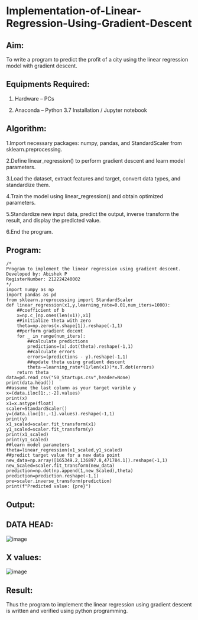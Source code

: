 # Implementation-of-Linear-Regression-Using-Gradient-Descent

## Aim:

To write a program to predict the profit of a city using the linear regression model with gradient descent.

## Equipments Required:

1. Hardware – PCs

2. Anaconda – Python 3.7 Installation / Jupyter notebook

## Algorithm:

1.Import necessary packages: numpy, pandas, and StandardScaler from sklearn.preprocessing.

2.Define linear_regression() to perform gradient descent and learn model parameters.

3.Load the dataset, extract features and target, convert data types, and standardize them.

4.Train the model using linear_regression() and obtain optimized parameters.

5.Standardize new input data, predict the output, inverse transform the result, and display the predicted value.

6.End the program.

## Program:
```
/*
Program to implement the linear regression using gradient descent.
Developed by: Abishek P
RegisterNumber: 212224240002
*/
import numpy as np
import pandas as pd
from sklearn.preprocessing import StandardScaler
def linear_regression(x1,y,learning_rate=0.01,num_iters=1000):
    ##coefficient of b
    x=np.c_[np.ones(len(x1)),x1]
    ##initialize theta with zero
    theta=np.zeros(x.shape[1]).reshape(-1,1)
    ##perform gradient decent
    for _ in range(num_iters):
        ##calculate predictions
        predictions=(x).dot(theta).reshape(-1,1)
        ##calculate errors
        errors=(predictions - y).reshape(-1,1)
        ##update theta using gradient descent
        theta-=learning_rate*(1/len(x1))*x.T.dot(errors)
    return theta
data=pd.read_csv("50_Startups.csv",header=None)
print(data.head())
##assume the last column as your target varible y
x=(data.iloc[1:,:-2].values)
print(x)
x1=x.astype(float)
scaler=StandardScaler()
y=(data.iloc[1:,-1].values).reshape(-1,1)
print(y)
x1_scaled=scaler.fit_transform(x1)
y1_scaled=scaler.fit_transform(y)
print(x1_scaled)
print(y1_scaled)
##learn model parameters
theta=linear_regression(x1_scaled,y1_scaled)
##predict target value for a new data point
new_data=np.array([165349.2,136897.8,471784.1]).reshape(-1,1)
new_Scaled=scaler.fit_transform(new_data)
prediction=np.dot(np.append(1,new_Scaled),theta)
prediction=prediction.reshape(-1,1)
pre=scaler.inverse_transform(prediction)
print(f"Predicted value: {pre}")
```

## Output:
## DATA HEAD:
![image](https://github.com/user-attachments/assets/36799dbd-39cd-4409-8ef4-5192aa109e87)
## X values:
![image](https://github.com/user-attachments/assets/bdec43e1-b96f-4482-b846-8486013f631a)



## Result:

Thus the program to implement the linear regression using gradient descent is written and verified using python programming.
